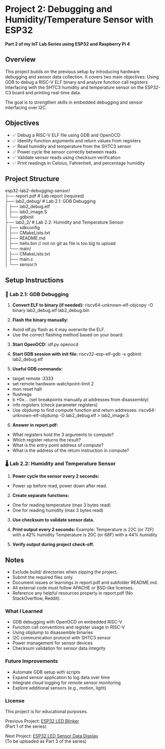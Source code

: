 # Project 2: Debugging and Humidity/Temperature Sensor with ESP32

**Part 2 of my IoT Lab Series using ESP32 and Raspberry Pi 4**

## Overview

This project builds on the previous setup by introducing hardware debugging and sensor data collection.
It covers two main objectives:
Using GDB to debug a RISC-V ELF binary and analyze function call registers.
Interfacing with the SHTC3 humidity and temperature sensor on the ESP32-C3 board and printing real-time data.

The goal is to strengthen skills in embedded debugging and sensor interfacing over I2C.

## Objectives

- ✅ Debug a RISC-V ELF file using GDB and OpenOCD
- ✅ Identify function arguments and return values from registers
- ✅ Read humidity and temperature from the SHTC3 sensor
- ✅ Power cycle the sensor correctly between reads
- ✅ Validate sensor reads using checksum verification
- ✅ Print readings in Celsius, Fahrenheit, and percentage humidity

## Project Structure
esp32-lab2-debugging-sensor/  
├── report.pdf # Lab report (required)  
├── lab2_debug/ # Lab 2.1: GDB Debugging  
│ ├── lab2_debug.elf  
│ ├── lab2_image.S  
│ └── gdbinit  
├── lab2_2/ # Lab 2.2: Humidity and Temperature Sensor  
│ ├── sdkconfig  
│ ├── CMakeLists.txt  
│ ├── README.md  
│ ├── hello.bin // not on git as file is too big to upload  
│ └── main/  
│ ├── CMakeLists.txt  
│ ├── main.c  
│ └── sensor.h  


## Setup Instructions

### 🐞 Lab 2.1: GDB Debugging

1. **Convert ELF to binary (if needed):**
riscv64-unknown-elf-objcopy -O binary lab2_debug.elf lab2_debug.bin

2. **Flash the binary manually:**
- Avoid idf.py flash as it may overwrite the ELF.
- Use the correct flashing method based on your board.

3. **Start OpenOCD:**
idf.py openocd

4. **Start GDB session with init file:**
riscv32-esp-elf-gdb -x gdbinit lab2_debug.elf

5. **Useful GDB commands:**
- target remote :3333
- set remote hardware-watchpoint-limit 2
- mon reset halt
- flushregs
- b *0x... (set breakpoints manually at addresses from disassembly)
- info registers (check parameter registers)
- Use objdump to find compute function and return addresses:
riscv64-unknown-elf-objdump -D lab2_debug.elf > lab2_image.S

6. **Answer in report.pdf:**
- What registers hold the 3 arguments to compute?
- Which register returns the result?
- What is the entry point address of compute?
- What is the address of the return instruction in compute?

### 🌡️ Lab 2.2: Humidity and Temperature Sensor

1. **Power cycle the sensor every 2 seconds:**  
- Power up before read, power down after read.

2. **Create separate functions:**  
- One for reading temperature (max 3 bytes read)
- One for reading humidity (max 3 bytes read)

3. **Use checksum to validate sensor data.**

4. **Print output every 2 seconds:**
Example:
Temperature is 22C (or 72F) with a 42% humidity
Temperature is 20C (or 68F) with a 44% humidity

5. **Verify output during project check-off.**

## Notes
- Exclude build/ directories when zipping the project.
- Submit the required files only.
- Document issues or learnings in report.pdf and subfolder README.md.
- All external code must follow APACHE or BSD-like licenses.
- Reference any helpful resources properly in report.pdf (No StackOverflow, Reddit).

### What I Learned
- GDB debugging with OpenOCD on embedded RISC-V
- Function call conventions and register usage in RISC-V
- Using objdump to disassemble binaries
- I2C communication protocol with SHTC3 sensor
- Power management for sensor devices
- Checksum validation for sensor data integrity

### Future Improvements
- Automate GDB setup with scripts
- Expand sensor application to log data over time
- Integrate cloud logging for remote sensor monitoring
- Explore additional sensors (e.g., motion, light)

### License
This project is for educational purposes.

Previous Project: [ESP32 LED Blinker](https://github.com/Inhle-C/Project-1-esp32-pi4-iot-lab-setup)  
(Part 1 of the series)

Next Project: [ESP32 LED Sensor Data Display](https://github.com/Inhle-C/Project-3-esp32-sensor-data-logger)  
(To be uploaded as Part 3 of the series)



